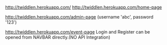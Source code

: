 http://twiddlen.herokuapp.com/
http://twiddlen.herokuapp.com/home-page

http://twiddlen.herokuapp.com/admin-page (username 'abc', password '123')

http://twiddlen.herokuapp.com/event-page
Login and Register can be opened from NAVBAR directly.(NO API Integration)